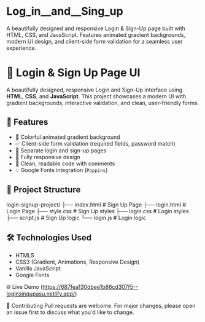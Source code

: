 # Log_in__and__Sing_up
A beautifully designed and responsive Login &amp; Sign-Up page built with HTML, CSS, and JavaScript. Features animated gradient backgrounds, modern UI design, and client-side form validation for a seamless user experience.

# 🔐 Login & Sign Up Page UI

A beautifully designed, responsive Login and Sign-Up interface using **HTML**, **CSS**, and **JavaScript**. This project showcases a modern UI with gradient backgrounds, interactive validation, and clean, user-friendly forms.

## 🌟 Features

- 🎨 Colorful animated gradient background
- ✅ Client-side form validation (required fields, password match)
- 🔐 Separate login and sign-up pages
- 📱 Fully responsive design
- 🧠 Clean, readable code with comments
- 💡 Google Fonts integration (`Poppins`)

 
## 📂 Project Structure

login-signup-project/
├── index.html # Sign Up Page
├── login.html # Login Page
├── style.css # Sign Up styles
├── login.css # Login styles
├── script.js # Sign Up logic
└── login.js # Login logic

## 🛠️ Technologies Used

- HTML5
- CSS3 (Gradient, Animations, Responsive Design)
- Vanilla JavaScript
- Google Fonts

🌐 Live Demo
<Click Here>(https://687fea130dbee1b86cd307f5--loginsingupasu.netlify.app/)


🤝 Contributing
Pull requests are welcome. For major changes, please open an issue first to discuss what you'd like to change.
